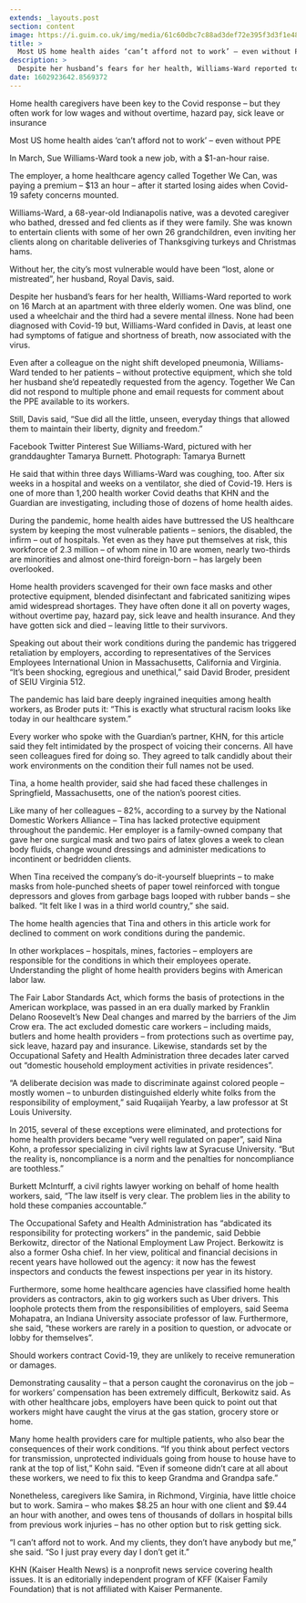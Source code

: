 ```yaml
--- 
extends: _layouts.post 
section: content 
image: https://i.guim.co.uk/img/media/61c60dbc7c88ad3def72e395f3d3f1e482e7b530/0_28_640_384/master/640.jpg?width=1200&height=630&quality=85&auto=format&fit=crop&overlay-align=bottom%2Cleft&overlay-width=100p&overlay-base64=L2ltZy9zdGF0aWMvb3ZlcmxheXMvdGctZGVmYXVsdC5wbmc&enable=upscale&s=d085455f2dfdf3bc9b325ff0669648c7 
title: > 
  Most US home health aides ‘can’t afford not to work’ – even without PPE 
description: > 
  Despite her husband’s fears for her health, Williams-Ward reported to work on 16 March at an apartment with three elderly women.Home health providers scavenged for their own face masks and other protective equipment, blended disinfectant and fabricated sanitizing wipes amid widespread shortages.They have often done it all on poverty wages, without overtime pay, hazard pay, sick leave and health insurance.The home health agencies that Tina and others in this article work for declined to comment on work conditions during the pandemic.Many home health providers care for multiple patients, who also bear the consequences of their work conditions. 
date: 1602923642.8569372 
--- 
```

Home health caregivers have been key to the Covid response – but they often work for low wages and without overtime, hazard pay, sick leave or insurance

Most US home health aides ‘can’t afford not to work’ – even without PPE

In March, Sue Williams-Ward took a new job, with a $1-an-hour raise.

The employer, a home healthcare agency called Together We Can, was paying a premium – $13 an hour – after it started losing aides when Covid-19 safety concerns mounted.

Williams-Ward, a 68-year-old Indianapolis native, was a devoted caregiver who bathed, dressed and fed clients as if they were family. She was known to entertain clients with some of her own 26 grandchildren, even inviting her clients along on charitable deliveries of Thanksgiving turkeys and Christmas hams.

Without her, the city’s most vulnerable would have been “lost, alone or mistreated”, her husband, Royal Davis, said.

Despite her husband’s fears for her health, Williams-Ward reported to work on 16 March at an apartment with three elderly women. One was blind, one used a wheelchair and the third had a severe mental illness. None had been diagnosed with Covid-19 but, Williams-Ward confided in Davis, at least one had symptoms of fatigue and shortness of breath, now associated with the virus.

Even after a colleague on the night shift developed pneumonia, Williams-Ward tended to her patients – without protective equipment, which she told her husband she’d repeatedly requested from the agency. Together We Can did not respond to multiple phone and email requests for comment about the PPE available to its workers.

Still, Davis said, “Sue did all the little, unseen, everyday things that allowed them to maintain their liberty, dignity and freedom.”

Facebook Twitter Pinterest Sue Williams-Ward, pictured with her granddaughter Tamarya Burnett. Photograph: Tamarya Burnett

He said that within three days Williams-Ward was coughing, too. After six weeks in a hospital and weeks on a ventilator, she died of Covid-19. Hers is one of more than 1,200 health worker Covid deaths that KHN and the Guardian are investigating, including those of dozens of home health aides.

During the pandemic, home health aides have buttressed the US healthcare system by keeping the most vulnerable patients – seniors, the disabled, the infirm – out of hospitals. Yet even as they have put themselves at risk, this workforce of 2.3 million – of whom nine in 10 are women, nearly two-thirds are minorities and almost one-third foreign-born – has largely been overlooked.

Home health providers scavenged for their own face masks and other protective equipment, blended disinfectant and fabricated sanitizing wipes amid widespread shortages. They have often done it all on poverty wages, without overtime pay, hazard pay, sick leave and health insurance. And they have gotten sick and died – leaving little to their survivors.

Speaking out about their work conditions during the pandemic has triggered retaliation by employers, according to representatives of the Services Employees International Union in Massachusetts, California and Virginia. “It’s been shocking, egregious and unethical,” said David Broder, president of SEIU Virginia 512.

The pandemic has laid bare deeply ingrained inequities among health workers, as Broder puts it: “This is exactly what structural racism looks like today in our healthcare system.”

Every worker who spoke with the Guardian’s partner, KHN, for this article said they felt intimidated by the prospect of voicing their concerns. All have seen colleagues fired for doing so. They agreed to talk candidly about their work environments on the condition their full names not be used.

Tina, a home health provider, said she had faced these challenges in Springfield, Massachusetts, one of the nation’s poorest cities.

Like many of her colleagues – 82%, according to a survey by the National Domestic Workers Alliance – Tina has lacked protective equipment throughout the pandemic. Her employer is a family-owned company that gave her one surgical mask and two pairs of latex gloves a week to clean body fluids, change wound dressings and administer medications to incontinent or bedridden clients.

When Tina received the company’s do-it-yourself blueprints – to make masks from hole-punched sheets of paper towel reinforced with tongue depressors and gloves from garbage bags looped with rubber bands – she balked. “It felt like I was in a third world country,” she said.

The home health agencies that Tina and others in this article work for declined to comment on work conditions during the pandemic.

In other workplaces – hospitals, mines, factories – employers are responsible for the conditions in which their employees operate. Understanding the plight of home health providers begins with American labor law.

The Fair Labor Standards Act, which forms the basis of protections in the American workplace, was passed in an era dually marked by Franklin Delano Roosevelt’s New Deal changes and marred by the barriers of the Jim Crow era. The act excluded domestic care workers – including maids, butlers and home health providers – from protections such as overtime pay, sick leave, hazard pay and insurance. Likewise, standards set by the Occupational Safety and Health Administration three decades later carved out “domestic household employment activities in private residences”.

“A deliberate decision was made to discriminate against colored people – mostly women – to unburden distinguished elderly white folks from the responsibility of employment,” said Ruqaiijah Yearby, a law professor at St Louis University.

In 2015, several of these exceptions were eliminated, and protections for home health providers became “very well regulated on paper”, said Nina Kohn, a professor specializing in civil rights law at Syracuse University. “But the reality is, noncompliance is a norm and the penalties for noncompliance are toothless.”

Burkett McInturff, a civil rights lawyer working on behalf of home health workers, said, “The law itself is very clear. The problem lies in the ability to hold these companies accountable.”

The Occupational Safety and Health Administration has “abdicated its responsibility for protecting workers” in the pandemic, said Debbie Berkowitz, director of the National Employment Law Project. Berkowitz is also a former Osha chief. In her view, political and financial decisions in recent years have hollowed out the agency: it now has the fewest inspectors and conducts the fewest inspections per year in its history.

Furthermore, some home healthcare agencies have classified home health providers as contractors, akin to gig workers such as Uber drivers. This loophole protects them from the responsibilities of employers, said Seema Mohapatra, an Indiana University associate professor of law. Furthermore, she said, “these workers are rarely in a position to question, or advocate or lobby for themselves”.

Should workers contract Covid-19, they are unlikely to receive remuneration or damages.

Demonstrating causality – that a person caught the coronavirus on the job – for workers’ compensation has been extremely difficult, Berkowitz said. As with other healthcare jobs, employers have been quick to point out that workers might have caught the virus at the gas station, grocery store or home.

Many home health providers care for multiple patients, who also bear the consequences of their work conditions. “If you think about perfect vectors for transmission, unprotected individuals going from house to house have to rank at the top of list,” Kohn said. “Even if someone didn’t care at all about these workers, we need to fix this to keep Grandma and Grandpa safe.”

Nonetheless, caregivers like Samira, in Richmond, Virginia, have little choice but to work. Samira – who makes $8.25 an hour with one client and $9.44 an hour with another, and owes tens of thousands of dollars in hospital bills from previous work injuries – has no other option but to risk getting sick.

“I can’t afford not to work. And my clients, they don’t have anybody but me,” she said. “So I just pray every day I don’t get it.”

KHN (Kaiser Health News) is a nonprofit news service covering health issues. It is an editorially independent program of KFF (Kaiser Family Foundation) that is not affiliated with Kaiser Permanente.